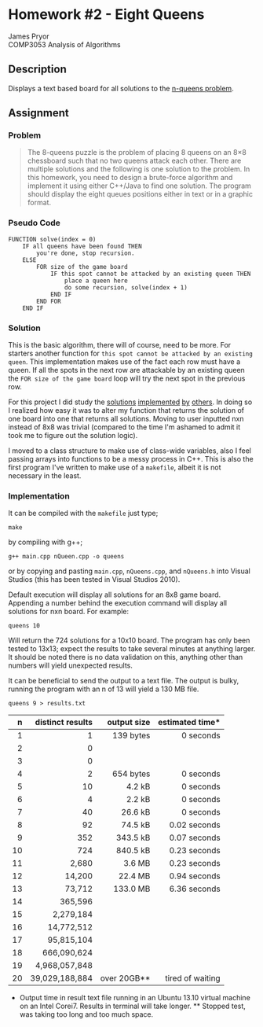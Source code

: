 Homework #2 - Eight Queens
==========================
James Pryor  
COMP3053 Analysis of Algorithms  

Description
-----------
Displays a text based board for all solutions to the [n-queens problem][1].


Assignment
----------

### Problem
> The 8-queens puzzle is the problem of placing 8 queens on an 8×8 chessboard such that no two 
> queens attack each other. There are multiple solutions and the following is one solution to the 
> problem. In this homework, you need to design a brute-force algorithm and implement it using 
> either C++/Java to find one solution. The program should display the eight queues positions either
> in text or in a graphic format.

### Pseudo Code
    
    FUNCTION solve(index = 0)
        IF all queens have been found THEN
            you're done, stop recursion.
        ELSE
            FOR size of the game board
                IF this spot cannot be attacked by an existing queen THEN
                    place a queen here
                    do some recursion, solve(index + 1) 
                END IF
            END FOR
        END IF

### Solution
This is the basic algorithm, there will of course, need to be more. For starters another function
for `this spot cannot be attacked by an existing queen`. This implementation makes use of the fact
each row must have a queen. If all the spots in the next row are attackable by an existing queen
the `FOR size of the game board` loop will try the next spot in the previous row.

For this project I did study the [solutions][2] [implemented][3] [by][4] [others][5]. In doing so I
realized how easy it was to alter my function that returns the solution of one board into one that
returns all solutions. Moving to user inputted nxn instead of 8x8 was trivial (compared to the time 
I'm ashamed to admit it took me to figure out the solution logic).

I moved to a class structure to make use of class-wide variables, also I feel passing arrays into
functions to be a messy process in C++. This is also the first program I've written to make use of a
`makefile`, albeit it is not necessary in the least.


### Implementation
It can be compiled with the `makefile` just type;

    make
    
by compiling with g++;

    g++ main.cpp nQueen.cpp -o queens
    
or by copying and pasting `main.cpp`, `nQueens.cpp`, and `nQueens.h` into Visual Studios (this has
been tested in Visual Studios 2010).

Default execution will display all solutions for an 8x8 game board. Appending a number behind the 
execution command will display all solutions for nxn board. For example:

    queens 10

Will return the 724 solutions for a 10x10 board. The program has only been tested to 13x13;
expect the results to take several minutes at anything larger. It should be noted there is no data
validation on this, anything other than numbers will yield unexpected results.

It can be beneficial to send the output to a text file. The output is bulky, running the program 
with an n of 13 will yield a 130 MB file.

    queens 9 > results.txt

| n  | distinct results | output size  |  estimated time* |
|---:|-----------------:|-------------:|-----------------:|
|  1 |                1 |    139 bytes |        0 seconds |
|  2 |                0 |              |                  |
|  3 |                0 |              |                  |
|  4 |                2 |    654 bytes |        0 seconds |
|  5 |               10 |       4.2 kB |        0 seconds |
|  6 |                4 |       2.2 kB |        0 seconds |
|  7 |               40 |      26.6 kB |        0 seconds |
|  8 |               92 |      74.5 kB |     0.02 seconds |
|  9 |              352 |     343.5 kB |     0.07 seconds |
| 10 |              724 |     840.5 kB |     0.23 seconds |
| 11 |            2,680 |       3.6 MB |     0.23 seconds |
| 12 |           14,200 |      22.4 MB |     0.94 seconds |
| 13 |           73,712 |     133.0 MB |     6.36 seconds |
| 14 |          365,596 |              |                  |
| 15 |        2,279,184 |              |                  |
| 16 |       14,772,512 |              |                  |
| 17 |       95,815,104 |              |                  |
| 18 |      666,090,624 |              |                  |
| 19 |    4,968,057,848 |              |                  |
| 20 |   39,029,188,884 |  over 20GB** | tired of waiting |

 *  Output time in result text file running in an Ubuntu 13.10 virtual machine on an Intel Corei7.
    Results in terminal will take longer.
 ** Stopped test, was taking too long and too much space.


[1]: http://en.wikipedia.org/wiki/Eight_queens_puzzle
[2]: http://jsomers.com/nqueen_demo/nqueens.html
[3]: http://www.geeksforgeeks.org/backtracking-set-3-n-queen-problem/
[4]: http://csc.columbusstate.edu/bosworth/SearchProblems/N_Queens.htm
[5]: http://www.eightqueen.becher-sundstroem.de/
